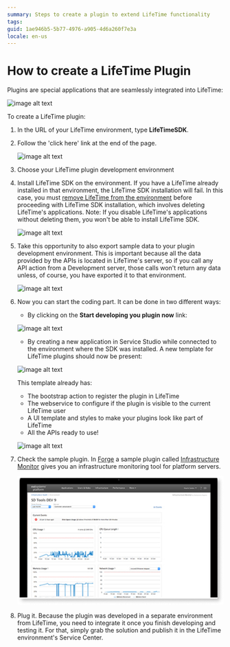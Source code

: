 ```yaml
---
summary: Steps to create a plugin to extend LifeTime functionality
tags: 
guid: 1ae946b5-5b77-4976-a905-4d6a260f7e3a
locale: en-us
---
```


# How to create a LifeTime Plugin

Plugins are special applications that are seamlessly integrated into LifeTime:

![image alt text](images/How-to-create-a-LifeTime-Plugin-0.png)

To create a LifeTime plugin:

1. In the URL of your LifeTime environment, type **LifeTimeSDK**.

1. Follow the 'click here' link at the end of the page.

    ![image alt text](images/How-to-create-a-LifeTime-Plugin-1.png)

1. Choose your LifeTime plugin development environment

1. Install LifeTime SDK on the environment. If you have a LifeTime already installed in that environment, the LifeTime SDK installation will fail. In this case, you must [remove LifeTime from the environment](https://success.outsystems.com/Support/Enterprise_Customers/Maintenance_and_Operations/Remove_the_infrastructure_management_console_from_an_environment) before proceeding with LifeTime SDK installation, which involves deleting LifeTime's applications. Note: If you disable LifeTime's applications without deleting them, you won't be able to install LifeTime SDK.

    ![image alt text](images/How-to-create-a-LifeTime-Plugin-2.png)

1. Take this opportunity to also export sample data to your plugin development environment. This is important because all the data provided by the APIs is located in LifeTime's server, so if you call any API action from a Development server, those calls won't return any data unless, of course, you have exported it to that environment.

    ![image alt text](images/How-to-create-a-LifeTime-Plugin-3.png)

1. Now you can start the coding part. It can be done in two different ways:
    * By clicking on the **Start developing you plugin now** link:

    ![image alt text](images/How-to-create-a-LifeTime-Plugin-4.png)

    * By creating a new application in Service Studio while connected to the environment where the SDK was installed. A new template for  LifeTime plugins should now be present:
    
    ![image alt text](images/How-to-create-a-LifeTime-Plugin-5.png)

    This template already has:

    * The bootstrap action to register the plugin in LifeTime
    * The webservice to configure if the plugin is visible to the current LifeTime user
    * A UI template and styles to make your plugins look like part of LifeTime
    * All the APIs ready to use!

    ![image alt text](images/How-to-create-a-LifeTime-Plugin-6.png)

1. Check the sample plugin. In [Forge](http://www.outsystems.com/forge/) a sample plugin called [Infrastructure Monitor](https://www.outsystems.com/forge/component-overview/1178/infrastructure-monitor/) gives you an infrastructure monitoring tool for platform servers.

    ![image alt text](images/How-to-create-a-LifeTime-Plugin-7.png)

1. Plug it. Because the plugin was developed in a separate environment from LifeTime, you need to integrate it once you finish developing and testing it. For that, simply grab the solution and publish it in the LifeTime environment's Service Center.
